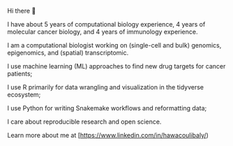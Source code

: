 Hi there 👋

I have about 5 years of computational biology experience, 4 years of molecular cancer biology, and 4 years of immunology experience.

I am a computational biologist working on (single-cell and bulk) genomics, epigenomics, and (spatial) transcriptomic.

I use machine learning (ML) approaches to find new drug targets for cancer patients;

I use R primarily for data wrangling and visualization in the tidyverse ecosystem;

I use Python for writing Snakemake workflows and reformatting data;

I care about reproducible research and open science.

Learn more about me at [https://www.linkedin.com/in/hawacoulibaly/)
